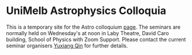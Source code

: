 # UniMelb Astrophysics Colloquia

This is a temporary site for the Astro colloquium [page](https://astro.physics.unimelb.edu.au/colloquium/). The seminars are normally held on Wednesday's at noon in Laby Theatre, David Caro building, School of Physics with Zoom Support. Please contact the current seminar organisers [Yuxiang Qin](mailto:yuxiang.qin@unimelb.edu.au) for further details. 
